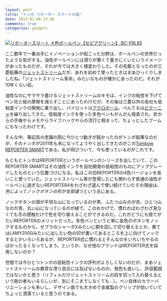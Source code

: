 ```yaml
---
layout: post
title: "トンボ リポーター スマートの話"
date: 2013-01-06 23:48
comments: true
categories: gadgets
---
```

<a href="http://www.amazon.co.jp/exec/obidos/ASIN/B005YUE8UY/myhumangetsme-22/ref=nosim/" name="amazletlink" target="_blank"><img src="http://ecx.images-amazon.com/images/I/41-UPGRwJrL._SL160_.jpg" alt="リポータースマート ４色ボールペン【セピアグリーン】 BC-FRL65" style="border: none;" /></a>

ここ数年で一番派手にイノベーションが起こった分野は、ボールペンの世界だったような気がする。油性ボールペンには滑りが悪くて書きにくいというイメージがあったものだが、それが今では大きく様変わりした。その先駆となったのが三菱鉛筆の[ジェットストリーム](http://www.mpuni.co.jp/product/category/ball_pen/jetstream/)だが、あれを初めて使ったときはまあびっくりしましたね。「ジェットストリーム革命」みたいなものが確かにあったのだ。それが10年くらい前。

<!--more-->

油性なのにサラサラ書けるジェットストリームのキモは、インクの粘性を下げてペン先と紙の摩擦を減らすことにあったわけだが、その後は三菱以外の各社も低粘度インクの開発に乗り出し、パイロットは[アクロボール](http://www.pilot.co.jp/products/pen/ballpen/oil_based/acroball/)、ぺんてるは[ビクーニャ](http://www.pentel.co.jp/product/vicuna/)を繰り出してきた。低粘度インクを使った多色ペンもがんがん発表され、折からの手帳やらメモやらライフハックやらの流行と相まって、ちょっとしたブームにもなったわけです。

そんな中、筆記具の老舗の割に今ひとつ動きが鈍かったのがトンボ鉛筆なのだが、そのトンボが2011年も末になってようやく出してきたのがこの[Tombow REPORTER SMART](http://www.tombow.com/products/reportersmart/)である。私が飛びついて、今も使っているのがこれです。

もともとトンボはREPORTERというボールペンのシリーズを出していて、このREPORTER SMARTはその油性インクを自社開発の低粘性のものにアップグレードしたものという位置づけになる。私はこの旧REPORTERの4色バージョンを長いこと使っていた。ジェットストリーム等が登場したにも関わらず普通の油性ボールペンに過ぎないREPORTER4をわざわざ選んで使い続けていたその理由は、*色によってノックボタンの形が全部違う*という点にある。

ノックボタンの頭が平坦な山になっているのが黒、ふたつ山なのが赤、ひとつ山なのが青、丸い山になっているのが緑で、このおかげで、慣れればわざわざ見なくても手の感触だけで色を切り替えることができるのだ。これがどうにも捨てがたいREPORTERのメリットだった。多色ペンというと単に各色のボタンをノックするものから、ゼブラのシャーボXみたいに胴を回して切り替えるとか、果てはLAMY2000みたいに出したい色の印が書いてあるところを上に向けてノックするとかいろいろあるが、REPORTER式に慣れるとそんなのをいちいちやるのはかったるくなってしまう。というか、なぜ他のブランドはREPORTER式を採用しないのか？

世間では今ひとつトンボの低粘性インクの評判がよろしくないのだが、まあジェットストリームの異常な滑り具合には及ばないものの、発色も良いし、許容範囲ではないかと思う（リフィルだけジェットストリームの奴を切って入れ替えるという剛の者もいるらしいが、別にそこまでしなくても…）。ペン自体のカラーバリエーションも多いし、デザイン面でも大きめで金属製のクリップが効いていてちょっと洒落ていると思うのである。
